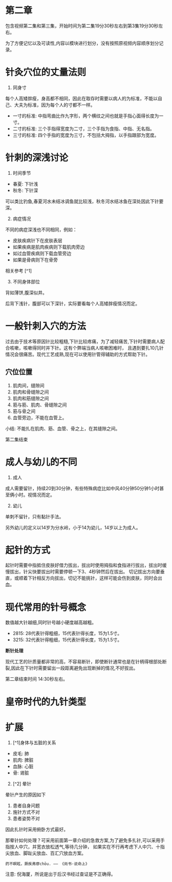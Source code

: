 # 第二章

包含视频第二集和第三集，开始时间为第二集19分30秒左右到第3集19分30秒左右。

为了方便记忆以及可读性,内容以模块进行划分，没有按照原视频内容顺序划分记录。

# 针灸穴位的丈量法则

1. 同身寸

每个人高矮胖瘦，身高都不相同，因此在取存时需要以病人的为标准，不能以自己、大夫为标准，因为每个人的寸都不一样。

- 一寸的标准: 中指弯曲比作九字形，两个横纹之间也就是手指心面得长度为一寸。
- 二寸的标准: 三个手指得宽度为二寸，三个手指为食指、中指、无名指。
- 三寸的标准: 四个手指的宽度为三寸，不包括大拇指，以手指跟部为宽度。

# 针刺的深浅讨论

1. 时间季节

- 春夏: 下针浅
- 秋冬: 下针深

可以类比钓鱼,春夏河水未结冰调鱼就比较浅，秋冬河水结冰鱼在深处因此下针要深。

2. 病症情况

不同的病症深浅也不同相同，例如：

- 皮肤疾病针下在皮肤表层
- 如果疾病是肌肉疾病则下载肌肉旁边
- 如过血管疾病则下载血管旁边
- 如果是骨病则下在骨旁

相关参考 [^1]

3. 不同身体部位

背如薄饼,腹深似井。

后背下浅针，腹部可以下深针，实际要看每个人高矮胖瘦情况而定。

# 一般针刺入穴的方法

过去由于技术等原因针比较粗糙,下针比较疼痛，为了减轻痛苦,下针时需要病人配合咳嗽，咳嗽得同时并下针。这有个弊端当病人咳嗽困难时，
且遇到要扎10几针情况会很痛苦。现代工艺成熟,现在可以使用针管得辅助的方式帮助下针。

## 穴位位置

1. 肌肉间，缝隙间
2. 肌肉和骨缝隙之间
3. 肌肉和筋缝隙之间
4. 筋与筋、肌肉、骨缝隙之间
5. 筋与骨之间
6. 血管旁边，不能在血管上。

小结: 不能扎在肌肉、筋、血管、骨之上，在其缝隙之间。

第二集结束

# 成人与幼儿的不同

1. 成人

成人需要留针，持续20到30分钟，有些特殊病症比如中风40分钟50分钟1小时甚至俩小时。视情况而定。

2. 幼儿

单刺不留针，只有黏针手法。

另外幼儿的定义以14岁为分水岭，小于14为幼儿，14岁以上为成人。

# 起针的方式

起针时需要中指抵住皮肤好借力拔出，拔出时使用拇指和食指进行拔出，拔出时缓慢拔出，针尖快要拔出时需要停顿一下3、4秒钟然后在拔出。
切记拔出方向要垂直，或顺着下针相反方向拔出，切记不能挑针，这样可能会伤到皮肤，同时会出血。

# 现代常用的针号概念

数值越大针越细,同时针号越小硬度越高越粗。

- 2815: 28代表针得粗细，15代表针得长度，15为1.5寸。
- 3215: 32代表针得粗细，15代表针得长度，15为1.5寸。

**断针处理**

现代工艺的针质量都非常的高，不容易断针，即使断针通常也是在针柄得根部处断裂,因此在下针时需要留出一段距离避免出现断掉的情况,不好拔出。

第二章结束时间 14:30秒左右。

# 皇帝时代的九针类型

# 扩展

1. [^1]身体与五脏的关系

- 皮毛: 肺
- 肌肉: 脾脏
- 血脉: 心脏
- 骨: 肾脏

2. [^2] 晕针

晕针产生的原因如下

1. 患者自身问题
2. 施针方式不对
3. 患者姿势不对

因此扎针时采用俯卧方式最好。

那晕针如何处理？可采用前面第一章介绍的急救方案,为了避免多扎针,可以采用手指按人中穴，并宽衣放松透气,等待几分钟，
如果实在不行再考虑下人中穴、十指尖放血、脚趾尖放血、百汇穴放血方案。

`药不瞑眩，厥疾弗瘳chōu. —— 《尚书·说命上》`

注意: 倪海厦，所说是出于后汉书经过查证是不正确得。